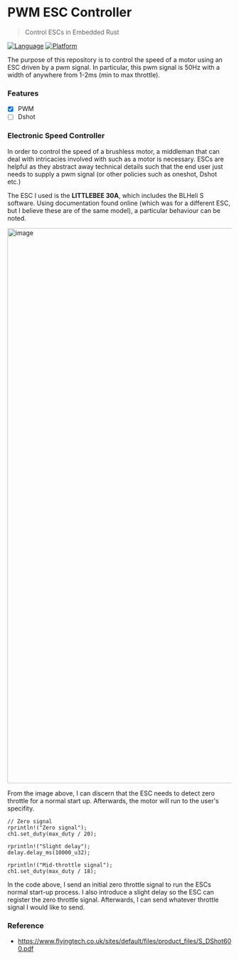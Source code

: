 # PWM ESC Controller
 > Control ESCs in Embedded Rust

[![Language](https://img.shields.io/badge/Language-Rust-orange.svg)](https://www.rust-lang.org/)
[![Platform](https://img.shields.io/badge/Platform-STM32-blue.svg)](https://www.st.com/en/microcontrollers-microprocessors/stm32-32-bit-arm-cortex-mcus.html)

 The purpose of this repository is to control the speed of a motor using an ESC driven by a pwm signal. In particular, this pwm signal is 50Hz with a width of anywhere from 1-2ms (min to max throttle). 

### Features
- [x] PWM
- [ ] Dshot

### Electronic Speed Controller 
In order to control the speed of a brushless motor, a middleman that can deal with intricacies involved with such as a motor is necessary. ESCs are helpful as they abstract away technical details such that the end user just needs to supply a pwm signal (or other policies such as oneshot, Dshot etc.)

The ESC I used is the **LITTLEBEE 30A**, which includes the BLHeli S software. Using documentation found online (which was for a different ESC, but I believe these are of the same model), a particular behaviour can be noted.

<img width="1247" alt="image" src="https://github.com/KG-Drone-Project/PWM-ESC-Controller/assets/25258108/eca774d8-6ee6-421e-829f-772910728210">

From the image above, I can discern that the ESC needs to detect zero throttle for a normal start up. Afterwards, the motor will run to the user's specifity.  
```
// Zero signal
rprintln!("Zero signal");
ch1.set_duty(max_duty / 20);

rprintln!("Slight delay");
delay.delay_ms(10000_u32);

rprintln!("Mid-throttle signal");
ch1.set_duty(max_duty / 18);

```
In the code above, I send an initial zero throttle signal to run the ESCs normal start-up process. I also introduce a slight delay so the ESC can register the zero throttle signal. Afterwards, I can send whatever throttle signal I would like to send. 


### Reference
- https://www.flyingtech.co.uk/sites/default/files/product_files/S_DShot600.pdf
